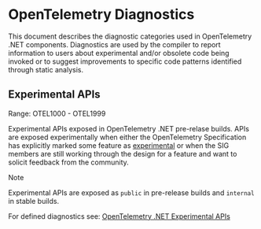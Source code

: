 # OpenTelemetry Diagnostics

This document describes the diagnostic categories used in OpenTelemetry .NET
components. Diagnostics are used by the compiler to report information to users
about experimental and/or obsolete code being invoked or to suggest improvements
to specific code patterns identified through static analysis.

## Experimental APIs

Range: OTEL1000 - OTEL1999

Experimental APIs exposed in OpenTelemetry .NET pre-relase builds. APIs are
exposed experimentally when either the OpenTelemetry Specification has
explicitly marked some feature as
[experimental](https://github.com/open-telemetry/opentelemetry-specification/blob/main/specification/document-status.md)
or when the SIG members are still working through the design for a feature and
want to solicit feedback from the community.

> [!NOTE]
> Experimental APIs are exposed as `public` in pre-release builds and `internal`
in stable builds.

For defined diagnostics see: [OpenTelemetry .NET Experimental
APIs](./experimental-apis/README.md)
